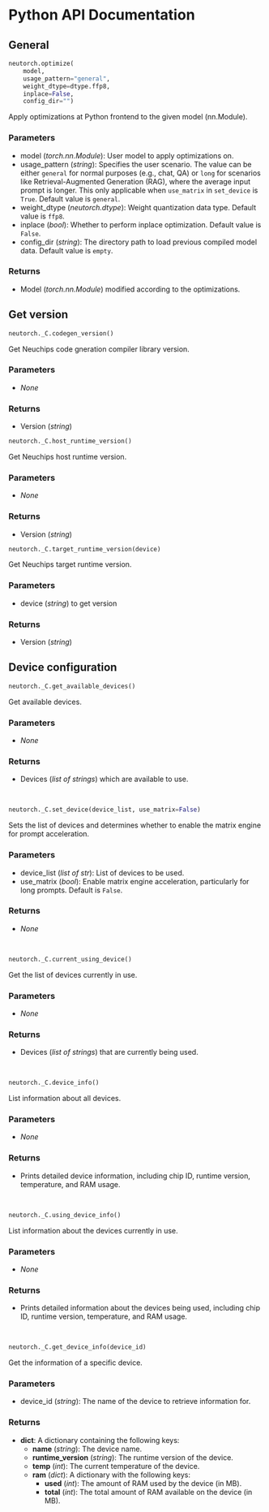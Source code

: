 # Python API Documentation
## General

```python
neutorch.optimize(
    model,
    usage_pattern="general",
    weight_dtype=dtype.ffp8,
    inplace=False,
    config_dir="")
```

Apply optimizations at Python frontend to the given model (nn.Module).

### Parameters
* model (<em>torch.nn.Module</em>): User model to apply optimizations on.
* usage_pattern (<em>string</em>): Specifies the user scenario. The value can be either <code>general</code> for normal purposes (e.g., chat, QA) or <code>long</code> for scenarios like Retrieval-Augmented Generation (RAG), where the average input prompt is longer. This only applicable when <code>use_matrix</code> in <code>set_device</code> is <code>True</code>. Default value is <code>general</code>.
* weight_dtype (<em>neutorch.dtype</em>): Weight quantization data type. Default value is <code>ffp8</code>.
* inplace (<em>bool</em>):  Whether to perform inplace optimization. Default value is <code>False</code>.
* config_dir (<em>string</em>): The directory path to load previous compiled model data. Default value is <code>empty</code>.

### Returns
* Model (<em>torch.nn.Module</em>) modified according to the optimizations.

## Get version
```python
neutorch._C.codegen_version()
```
Get Neuchips code gneration compiler library version.

### Parameters
* <em>None</em>

### Returns
* Version (<em>string</em>)

```python
neutorch._C.host_runtime_version()
```
Get Neuchips host runtime version.

### Parameters
* <em>None</em>

### Returns
* Version (<em>string</em>)

```python
neutorch._C.target_runtime_version(device)
```
Get Neuchips target runtime version.

### Parameters
* device (<em>string</em>) to get version

### Returns
* Version (<em>string</em>)


## Device configuration
```python
neutorch._C.get_available_devices()
```
Get available devices.

### Parameters
* <em>None</em>

### Returns
* Devices (<em>list of strings</em>) which are available to use.

<br>

```python
neutorch._C.set_device(device_list, use_matrix=False)
```
Sets the list of devices and determines whether to enable the matrix engine for prompt acceleration.

### Parameters
* device_list (<em>list of str</em>): List of devices to be used.
* use_matrix (<em>bool</em>): Enable matrix engine acceleration, particularly for long prompts. Default is <code>False</code>.

### Returns
* <em>None</em>

</br>

```python
neutorch._C.current_using_device()
```
Get the list of devices currently in use.

### Parameters
* <em>None</em>

### Returns
* Devices (<em>list of strings</em>) that are currently being used.

<br>

```python
neutorch._C.device_info()
```
List information about all devices.

### Parameters
* <em>None</em>

### Returns
* Prints detailed device information, including chip ID, runtime version, temperature, and RAM usage.

<br>

```python
neutorch._C.using_device_info()
```
List information about the devices currently in use.

### Parameters
* <em>None</em>

### Returns
* Prints detailed information about the devices being used, including chip ID, runtime version, temperature, and RAM usage.

<br>

```python
neutorch._C.get_device_info(device_id)
```
Get the information of a specific device.

### Parameters
* device_id (<em>string</em>): The name of the device to retrieve information for.

### Returns
* **dict**: A dictionary containing the following keys:
  * **name** (<em>string</em>): The device name.
  * **runtime_version** (<em>string</em>): The runtime version of the device.
  * **temp** (<em>int</em>): The current temperature of the device.
  * **ram** (<em>dict</em>): A dictionary with the following keys:
    * **used** (<em>int</em>): The amount of RAM used by the device (in MB).
    * **total** (<em>int</em>): The total amount of RAM available on the device (in MB).

<br>

